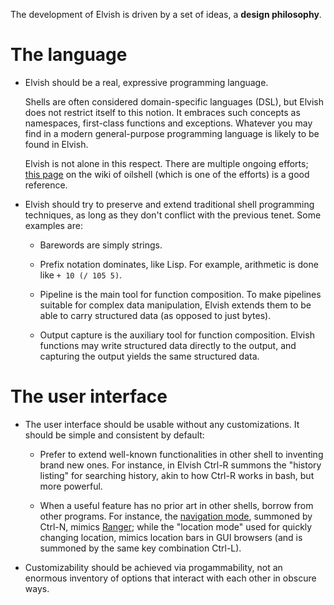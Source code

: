 <!-- toc -->

The development of Elvish is driven by a set of ideas, a **design philosophy**.

# The language

-   Elvish should be a real, expressive programming language.

    Shells are often considered domain-specific languages (DSL), but Elvish does
    not restrict itself to this notion. It embraces such concepts as namespaces,
    first-class functions and exceptions. Whatever you may find in a modern
    general-purpose programming language is likely to be found in Elvish.

    Elvish is not alone in this respect. There are multiple ongoing efforts;
    [this page](https://github.com/oilshell/oil/wiki/ExternalResources) on the
    wiki of oilshell (which is one of the efforts) is a good reference.

-   Elvish should try to preserve and extend traditional shell programming
    techniques, as long as they don't conflict with the previous tenet. Some
    examples are:

    -   Barewords are simply strings.

    -   Prefix notation dominates, like Lisp. For example, arithmetic is done
        like `+ 10 (/ 105 5)`.

    -   Pipeline is the main tool for function composition. To make pipelines
        suitable for complex data manipulation, Elvish extends them to be able
        to carry structured data (as opposed to just bytes).

    -   Output capture is the auxiliary tool for function composition. Elvish
        functions may write structured data directly to the output, and
        capturing the output yields the same structured data.

# The user interface

-   The user interface should be usable without any customizations. It should be
    simple and consistent by default:

    -   Prefer to extend well-known functionalities in other shell to inventing
        brand new ones. For instance, in Elvish Ctrl-R summons the "history
        listing" for searching history, akin to how Ctrl-R works in bash, but
        more powerful.

    -   When a useful feature has no prior art in other shells, borrow from
        other programs. For instance, the
        [navigation mode](../learn/cookbook.html#navigation-mode), summoned by
        Ctrl-N, mimics [Ranger](http://ranger.nongnu.org); while the "location
        mode" used for quickly changing location, mimics location bars in GUI
        browsers (and is summoned by the same key combination Ctrl-L).

-   Customizability should be achieved via progammability, not an enormous
    inventory of options that interact with each other in obscure ways.
